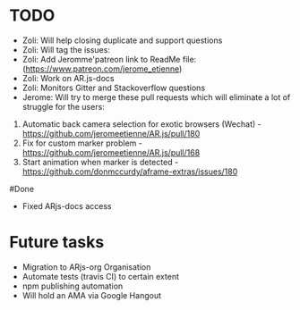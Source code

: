 # TODO

 - Zoli: Will help closing duplicate and support questions
 - Zoli: Will tag the issues: 
 - Zoli: Add Jeromme'patreon link to ReadMe file: (https://www.patreon.com/jerome_etienne)
 - Zoli: Work on AR.js-docs
 - Zoli: Monitors Gitter and Stackoverflow questions
 - Jerome: Will try to merge these pull requests which will eliminate a lot of struggle for the users:
  1. Automatic back camera selection for exotic browsers (Wechat) - https://github.com/jeromeetienne/AR.js/pull/180
  2. Fix for custom marker problem - https://github.com/jeromeetienne/AR.js/pull/168
  3. Start animation when marker is detected - https://github.com/donmccurdy/aframe-extras/issues/180
 
#Done
- Fixed ARjs-docs access

# Future tasks

- Migration to ARjs-org Organisation
- Automate tests (travis CI) to certain extent
- npm publishing automation
- Will hold an AMA via Google Hangout

